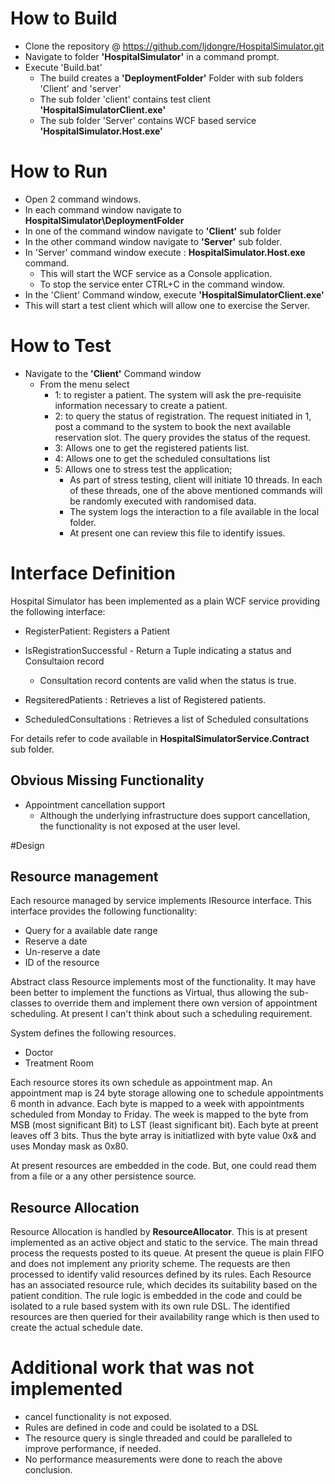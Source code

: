# How to Build

* Clone the repository @ https://github.com/ljdongre/HospitalSimulator.git
* Navigate to folder **'HospitalSimulator'** in a command prompt.
* Execute 'Build.bat'
	* The build creates a **'DeploymentFolder'** Folder with sub folders 'Client' and 'server'
	* The sub folder 'client' contains test client **'HospitalSimulatorClient.exe'**
	* The sub folder 'Server' contains WCF based service **'HospitalSimulator.Host.exe'**


# How to Run

* Open 2 command windows.
* In each command window navigate to  **HospitalSimulator\DeploymentFolder**
* In one of the command window navigate to **'Client'** sub folder
* In the other command window navigate to **'Server'** sub folder.
* In 'Server' command window execute : **HospitalSimulator.Host.exe** command.
	* This will start the WCF service as a Console application.
	* To stop the service enter CTRL+C in the command window.
* In the 'Client' Command window, execute **'HospitalSimulatorClient.exe'**
* This will start a test client which will allow one to exercise the Server.


# How to Test

* Navigate to the **'Client'** Command window
	* From the menu select
		* 1: to register a patient. The system will ask the pre-requisite information necessary to create a patient.
		* 2: to query the status of registration. The request initiated in 1, post a command to the system to book the next available reservation slot. The query provides the status of the request.
		* 3: Allows one to get the registered patients list.
		* 4: Allows one to get the scheduled consultations list
		* 5: Allows one to stress test the application;
			* As part of stress testing, client will initiate 10 threads. In each of these threads, one of the above mentioned commands will be randomly executed with randomised data.
			* The system logs the interaction to a file available in the local folder.
			* At present one can review this file to identify issues.

# Interface Definition 

Hospital Simulator has been implemented as a plain WCF service providing the following interface:

* RegisterPatient: Registers a Patient
* IsRegistrationSuccessful - Return a Tuple indicating a status and Consultaion record
	* Consultation record contents are valid when the status is true.

* RegsiteredPatients : Retrieves a list of Registered patients.
* ScheduledConsultations : Retrieves a list of Scheduled consultations

For details refer to code available in **HospitalSimulatorService.Contract** sub folder.

## Obvious Missing Functionality

* Appointment cancellation support
	* Although the underlying infrastructure does support cancellation, the functionality is not exposed at the user level.

#Design

## Resource management
Each resource managed by service implements IResource interface. This interface provides the following functionality:

* Query for a available date range
* Reserve a date
* Un-reserve a date
* ID of the resource

Abstract class Resource implements most of the functionality. It may have been better to implement the functions as Virtual, thus allowing the sub-classes to override them and implement there own version of appointment scheduling. At present I can't think about such a scheduling requirement.

System defines the following resources.
* Doctor
* Treatment Room

Each resource stores its own schedule as appointment map. An appointment map is 24 byte storage allowing one to schedule appointments 6 month in advance. Each byte is mapped to a week with appointments scheduled from Monday to Friday. The week is mapped to the byte from MSB (most significant Bit) to LST (least significant bit). Each byte at preent leaves off 3 bits. Thus the byte array is initiatlized with byte value 0x& and uses Monday mask as 0x80.

At present resources are embedded in the code. But, one could read them from a file or a any other persistence source.

## Resource Allocation
Resource Allocation is handled by **ResourceAllocator**. This is at present implemented as an active object and static to the service. The main thread process the requests posted to its queue. At present the queue is plain FIFO and does not implement any priority scheme. The requests are then processed to identify valid resources defined  by its rules. Each Resource has an associated resource rule, which decides its suitability based on the patient condition. The rule logic is embedded in the code and could be isolated to a rule based system with its own rule DSL.
The identified resources are then queried for their availability range which is then used to create the actual schedule date.

# Additional work that was not implemented

* cancel functionality is not exposed.
* Rules are defined in code and could be isolated to a DSL
* The resource query is single threaded and could be paralleled to improve performance, if needed. 
* No performance measurements were done to reach the above conclusion.




